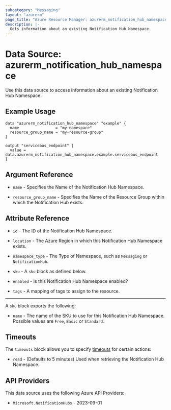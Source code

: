 ```yaml
---
subcategory: "Messaging"
layout: "azurerm"
page_title: "Azure Resource Manager: azurerm_notification_hub_namespace"
description: |-
  Gets information about an existing Notification Hub Namespace.
---
```


# Data Source: azurerm_notification_hub_namespace

Use this data source to access information about an existing Notification Hub Namespace.

## Example Usage

```hcl
data "azurerm_notification_hub_namespace" "example" {
  name                = "my-namespace"
  resource_group_name = "my-resource-group"
}

output "servicebus_endpoint" {
  value = data.azurerm_notification_hub_namespace.example.servicebus_endpoint
}
```

## Argument Reference

* `name` - Specifies the Name of the Notification Hub Namespace.

* `resource_group_name` - Specifies the Name of the Resource Group within which the Notification Hub exists.

## Attribute Reference

* `id` - The ID of the Notification Hub Namespace.

* `location` - The Azure Region in which this Notification Hub Namespace exists.

* `namespace_type` - The Type of Namespace, such as `Messaging` or `NotificationHub`.

* `sku` - A `sku` block as defined below.

* `enabled` - Is this Notification Hub Namespace enabled?

* `tags` - A mapping of tags to assign to the resource.

---

A `sku` block exports the following:

* `name` - The name of the SKU to use for this Notification Hub Namespace. Possible values are `Free`, `Basic` or `Standard.`

## Timeouts

The `timeouts` block allows you to specify [timeouts](https://developer.hashicorp.com/terraform/language/resources/configure#define-operation-timeouts) for certain actions:

* `read` - (Defaults to 5 minutes) Used when retrieving the Notification Hub Namespace.

## API Providers
<!-- This section is generated, changes will be overwritten -->
This data source uses the following Azure API Providers:

* `Microsoft.NotificationHubs` - 2023-09-01

